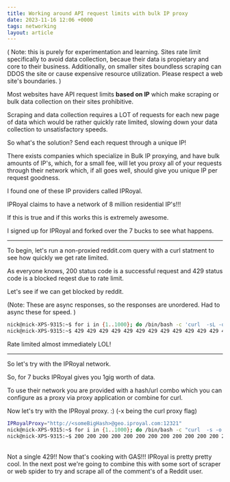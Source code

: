 ```yaml
---
title: Working around API request limits with bulk IP proxy
date: 2023-11-16 12:06 +0000
tags: networking
layout: article
---
```


( Note: this is purely for experimentation and learning. Sites rate limit specifically to avoid data collection, becaue their data is propietary and core to their business. Additionally, on smaller sites boundless scraping can DDOS the site or cause expensive resource utilization. Please respect a web site's boundaries. )

Most websites have API request limits __based on IP__ which make scraping or bulk data collection on their sites prohibitive.

Scraping and data collection requires a LOT of requests for each new page of data which would be rather quickly rate limited, slowing down your data collection to unsatisfactory speeds.

So what's the solution?  Send each request through a unique IP! 

There exists companies which specialize in Bulk IP proxying, and have bulk amounts of IP's, which, for a small fee, will let you proxy all of your requests through their network which, if all goes well, should give you unique IP per request goodness.

I found one of these IP providers called IPRoyal.

IPRoyal claims to have a network of 8 million residential IP's!!! 

If this is true and if this works this is extremely awesome. 

I signed up for IPRoyal and forked over the 7 bucks to see what happens.

<!--more-->

<hr class="article-separator-more"/>


To begin, let's run a non-proxied reddit.com query with a curl statment to see how quickly we get rate limited. 

As everyone knows, 200 status code is a successful request and 429 status code is a blocked reqest due to rate limit. 

Let's see if we can get blocked by reddit.

(Note: These are async responses, so the responses are unordered. Had to async these for speed. )
```bash
nick@nick-XPS-9315:~$ for i in {1..1000}; do /bin/bash -c 'curl  -sL -o /dev/null -w "%{http_code} " https://www.reddit.com &'; done;
nick@nick-XPS-9315:~$ 429 429 429 429 429 429 429 429 429 429 429 429 429 429 429 429 429 429 429 429 429 429 429 429 429 429 429 429 429 429 429 429 429 429 429 429 429 429 429 429 429 429 429 429 429 429 429 429 429 429 429 429 429 429 429 429 429 429 429 429 429 429 429 429 429 429 429 200 429 429 429 429 429 429 429 429 429 429 429 429 429 429 429 429 429 429 429 429 429 429 429 429 429 429 429 429 429 429 429 429 429 429 429 429 429 429 429 429 429 429 429 429 429 429 429 429 429 429 429 429 429 429 200 429 429 429 429 429 429 429 429 429 429 429 429 429 429 200 429 429 200 429 200 200 429 200 200 200 429 200 429 429 200 429 200 200 200 429 429 200 429 200 200 200 429....
```


Rate limited almost immediately LOL! 

<hr class="article-separator-more"/>

So let's try with the IPRoyal network.

So, for 7 bucks IPRoyal gives you 1gig worth of data. 

To use their network you are provided with a hash/url combo which you can configure as a proxy via proxy application or combine for curl.

Now let's try with the IPRoyal proxy. :) (-x being the curl proxy flag)




```bash
IPRoyalProxy="http://<someBigHash>@geo.iproyal.com:12321"
nick@nick-XPS-9315:~$ for i in {1..1000}; do /bin/bash -c "curl  -s -o /dev/null -w \"%{http_code} \" -I -x $IPRoyalProxy -L https://www.reddit.com &"; done;
nick@nick-XPS-9315:~$ 200 200 200 200 200 200 200 200 200 200 200 200 200 200 200 200 200 200 200 200 200 200 200 200 200 200 200 200 200 200 200 200 200 200 200 200 200 200 200 200 200 200 200 200 200 200 200 200 200 200 200 200 200 200 200 200 200 200 200 200 200 200 200 200 200 200 200 200 200 200 200 200 200 200 200 200 200 200 200 200 200 200 200 200 200 200 200 200 200 200 200 200 200 200 200 200 200 200 200 200 200 200 200 200 200 200 200 200 200 200 200 200 000 200 200 200 200 200 200 200 200 200 200 200 200 200 200 200 200 200 200 200 200 200 200 200 200 200 200 200 200 200 200 200 200 200 200 200 200 200 200 200 200 200 200 200 200 200 200 200 200 200 200 200 200 200 200 200 200 200 200 200 200 200 200 200 200 200 200 200 200 200 200 200 200 200 200 200 200 200 200 200 200 200 200 200 200 200 200 200 200 200 200 200 200 200 200 200 200 200 200 200 200 200 200 200 200 200 200 200 200 200 200 200 200 200 200 200 200 200 200 200 200 .....
```

<br/>
Not a single 429!!  
Now that's cooking with GAS!!!   
IPRoyal is pretty pretty cool.  
In the next post we're going to combine this with some sort of scraper or web spider to try and scrape all of the comment's of a Reddit user.



